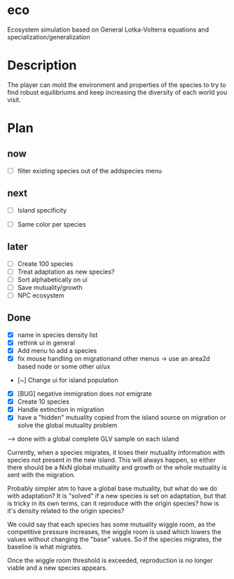# eco

Ecosystem simulation based on General Lotka-Volterra equations and specialization/generalization

# Description

The player can mold the environment and properties of the species to try to find robust equilibriums and keep increasing the diversity of each world you visit.

# Plan

## now

- [ ] filter existing species out of the addspecies menu

## next

- [ ] Island specificity
- [ ] Same color per species


## later

- [ ] Create 100 species
- [ ] Treat adaptation as new species?
- [ ] Sort alphabetically on ui
- [ ] Save mutuality/growth
- [ ] NPC ecosystem

## Done

- [x] name in species density list
- [x] rethink ui in general
- [x] Add menu to add a species
- [x] fix mouse handling on migrationand other menus -> use an area2d based node or some other ui/ux
- [~] Change ui for island population
- [x] [BUG] negative immigration does not emigrate
- [x] Create 10 species
- [x] Handle extinction in migration
- [x] have a "hidden" mutuality copied from the island source on migration or solve the global mutuality problem

--> done with a global complete GLV sample on each island

Currently, when a species migrates, it loses their mutuality information with species not present in the new island.
This will always happen, so either there should be a NxN global mutuality and growth or the whole mutuality is sent
with the migration.

Probably simpler atm to have a global base mutuality, but what do we do with adaptation? It is "solved" if a new
species is set on adaptation, but that is tricky in its own terms, can it reproduce with the origin species? how is
it's density related to the origin species?

We could say that each species has some mutuality wiggle room, as the competitive pressure increases,
the wiggle room is used which lowers the values without changing the "base" values. So if the species migrates,
the baseline is what migrates.

Once the wiggle room threshold is exceeded, reproduction is no longer viable and a new species appears.
